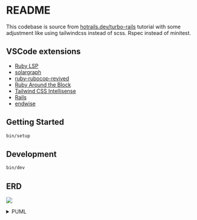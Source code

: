 # README

This codebase is source from <a href="https://www.hotrails.dev/turbo-rails">hotrails.dev/turbo-rails</a>  tutorial with some adjustment like using tailwindcss instead of scss. Rspec instead of minitest.

## VSCode extensions
- [Ruby LSP](Shopify.ruby-lsp)
- [solargraph](castwide.solargraph)
- [ruby-rubocop-revived](LoranKloeze.ruby-rubocop-revived)
- [Ruby Around the Block](elliotlarson.ruby-around-the-block)
- [Tailwind CSS Intellisense](bradlc.vscode-tailwindcss)
- [Rails](bung87.rails)
- [endwise](kaiwood.endwise)

## Getting Started

```sh
bin/setup
```

## Development

```sh
bin/dev
```

## ERD

![](https://www.plantuml.com/plantuml/dsvg/TOyz2iCm38Ltdy9xoHq2xLBeqg6p4R46WIMdZZo4f7SliJ4X_TdavqyFVVsaa3HpC2XAEjjpv15ajekn9ol0Q5xjwp5XgZaoKDY6eTAE_8xTSrJSz_zXDnAyAl856kr12_tS2dwonrQFqv1eL8fIrw3Gsvo5r8s9XW864dIaoCv3QpPDT5sxBYv5xYEh9gRwrEXmjTaVtu3fKNpcy0O0)

<details>
<summary>PUML</summary>

```plantuml
@startuml
entity Company {
 + name
}
entity User {
 + email
 + company_id
}
entity Quote {
 + name
 + company_id
}
entity LineItemDate {
 + date
 + quote_id
}
entity LineItem {
 + name
 + description
 + quantity
 + unit_price
 + line_item_date_id
}

Company ||--o{ User
Company ||--o{ Quote
Quote ||--o{ LineItemDate
LineItemDate ||--o{ LineItem
@enduml
```

</details>

<!-- This README would normally document whatever steps are necessary to get the
application up and running.

Things you may want to cover:

* Ruby version

* System dependencies

* Configuration

* Database creation

* Database initialization

* How to run the test suite

* Services (job queues, cache servers, search engines, etc.)

* Deployment instructions

* ... -->
